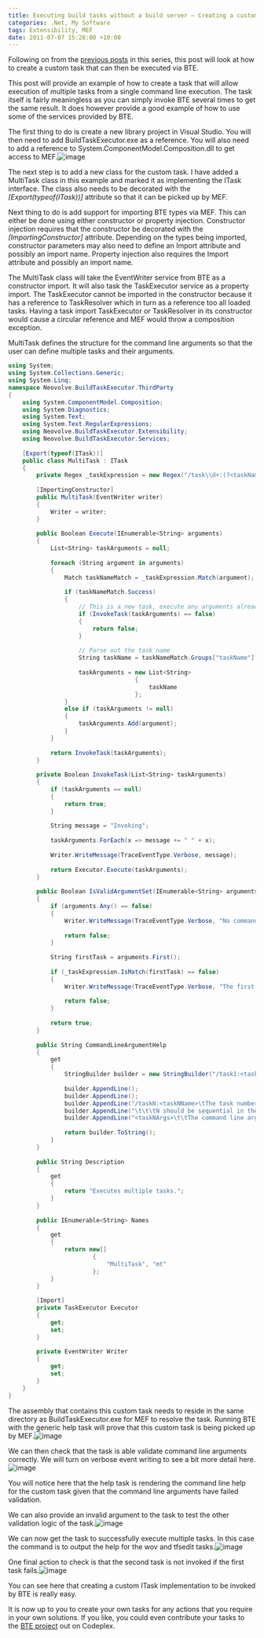 ```yaml
---
title: Executing build tasks without a build server – Creating a custom ITask
categories: .Net, My Software
tags: Extensibility, MEF
date: 2011-07-07 15:28:00 +10:00
---
```


Following on from the [previous posts][0] in this series, this post will look at how to create a custom task that can then be executed via BTE.

This post will provide an example of how to create a task that will allow execution of multiple tasks from a single command line execution. The task itself is fairly meaningless as you can simply invoke BTE several times to get the same result. It does however provide a good example of how to use some of the services provided by BTE.

The first thing to do is create a new library project in Visual Studio. You will then need to add BuildTaskExecutor.exe as a reference. You will also need to add a reference to System.ComponentModel.Composition.dll to get access to MEF.![image][1]

<!--more-->

The next step is to add a new class for the custom task. I have added a MultiTask class in this example and marked it as implementing the ITask interface. The class also needs to be decorated with the _[Export(typeof(ITask))]_ attribute so that it can be picked up by MEF.

Next thing to do is add support for importing BTE types via MEF. This can either be done using either constructor or property injection. Constructor injection requires that the constructor be decorated with the _[ImportingConstructor]_ attribute. Depending on the types being imported, constructor parameters may also need to define an Import attribute and possibly an import name. Property injection also requires the Import attribute and possibly an import name.

The MultiTask class will take the EventWriter service from BTE as a constructor import. It will also task the TaskExecutor service as a property import. The TaskExecutor cannot be imported in the constructor because it has a reference to TaskResolver which in turn as a reference too all loaded tasks. Having a task import TaskExecutor or TaskResolver in its constructor would cause a circular reference and MEF would throw a composition exception.

MultiTask defines the structure for the command line arguments so that the user can define multiple tasks and their arguments.

```csharp
using System;
using System.Collections.Generic;
using System.Linq;
namespace Neovolve.BuildTaskExecutor.ThirdParty
{
    using System.ComponentModel.Composition;
    using System.Diagnostics;
    using System.Text;
    using System.Text.RegularExpressions;
    using Neovolve.BuildTaskExecutor.Extensibility;
    using Neovolve.BuildTaskExecutor.Services;
    
    [Export(typeof(ITask))]
    public class MultiTask : ITask
    {
        private Regex _taskExpression = new Regex("/task\\d+:(?<taskName>.+)", RegexOptions.Singleline);
    
        [ImportingConstructor]
        public MultiTask(EventWriter writer)
        {
            Writer = writer;
        }
    
        public Boolean Execute(IEnumerable<String> arguments)
        {
            List<String> taskArguments = null;
    
            foreach (String argument in arguments)
            {
                Match taskNameMatch = _taskExpression.Match(argument);
    
                if (taskNameMatch.Success)
                {
                    // This is a new task, execute any arguments already calculated
                    if (InvokeTask(taskArguments) == false)
                    {
                        return false;
                    }
    
                    // Parse out the task name
                    String taskName = taskNameMatch.Groups["taskName"].Value;
    
                    taskArguments = new List<String>
                                    {
                                        taskName
                                    };
                }
                else if (taskArguments != null)
                {
                    taskArguments.Add(argument);   
                }
            }
                
            return InvokeTask(taskArguments);
        }
    
        private Boolean InvokeTask(List<String> taskArguments)
        {
            if (taskArguments == null)
            {
                return true;
            }
    
            String message = "Invoking";
    
            taskArguments.ForEach(x => message += " " + x);
    
            Writer.WriteMessage(TraceEventType.Verbose, message);
    
            return Executor.Execute(taskArguments);
        }
    
        public Boolean IsValidArgumentSet(IEnumerable<String> arguments)
        {
            if (arguments.Any() == false)
            {
                Writer.WriteMessage(TraceEventType.Verbose, "No command line arguments provided");
    
                return false;
            }
    
            String firstTask = arguments.First();
    
            if (_taskExpression.IsMatch(firstTask) == false)
            {
                Writer.WriteMessage(TraceEventType.Verbose, "The first argument is not in the form '/taskN:' where N is a number.");
    
                return false;
            }
    
            return true;
        }
    
        public String CommandLineArgumentHelp
        {
            get
            {
                StringBuilder builder = new StringBuilder("/task1:<task1Name> [<task1Args>] [/task2:<task2Name> [<task2Args>]] ... [/taskN:<taskNName> [<taskNArgs>]]");
    
                builder.AppendLine();
                builder.AppendLine();
                builder.AppendLine("/taskN:<taskNName>\tThe task number to execute.");
                builder.AppendLine("\t\t\tN should be sequential in the command line.");
                builder.AppendLine("<taskNArgs>\t\tThe command line arguments for the associated task.");
    
                return builder.ToString();
            }
        }
    
        public String Description
        {
            get
            {
                return "Executes multiple tasks.";
            }
        }
    
        public IEnumerable<String> Names
        {
            get
            {
                return new[]
                        {
                            "MultiTask", "mt"
                        };
            }
        }
    
        [Import]
        private TaskExecutor Executor
        {
            get;
            set;
        }
    
        private EventWriter Writer
        {
            get;
            set;
        }
    }
}
```

The assembly that contains this custom task needs to reside in the same directory as BuildTaskExecutor.exe for MEF to resolve the task. Running BTE with the generic help task will prove that this custom task is being picked up by MEF.![image][2]

We can then check that the task is able validate command line arguments correctly. We will turn on verbose event writing to see a bit more detail here.![image][3]

You will notice here that the help task is rendering the command line help for the custom task given that the command line arguments have failed validation.

We can also provide an invalid argument to the task to test the other validation logic of the task.![image][4]

We can now get the task to successfully execute multiple tasks. In this case the command is to output the help for the wov and tfsedit tasks.![image][5]

One final action to check is that the second task is not invoked if the first task fails.![image][6]

You can see here that creating a custom ITask implementation to be invoked by BTE is really easy.

It is now up to you to create your own tasks for any actions that you require in your own solutions. If you like, you could even contribute your tasks to the [BTE project][7] out on Codeplex.

[0]: /2011/07/06/executing-build-tasks-without-a-build-server-example-scenario/
[1]: /files/image_115.png
[2]: /files/image_116.png
[3]: /files/image_117.png
[4]: /files/image_118.png
[5]: /files/image_119.png
[6]: /files/image_120.png
[7]: http://neovolve.codeplex.com/SourceControl/changeset/view/80333#1583086
